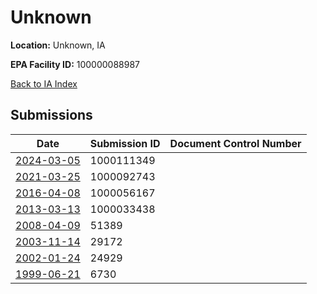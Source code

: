 # Unknown

**Location:** Unknown, IA

**EPA Facility ID:** 100000088987

[Back to IA Index](../../index.md)

## Submissions

| Date | Submission ID | Document Control Number |
|------|--------------|-------------------------|
| [2024-03-05](submissions/1000111349.md) | 1000111349 |  |
| [2021-03-25](submissions/1000092743.md) | 1000092743 |  |
| [2016-04-08](submissions/1000056167.md) | 1000056167 |  |
| [2013-03-13](submissions/1000033438.md) | 1000033438 |  |
| [2008-04-09](submissions/51389.md) | 51389 |  |
| [2003-11-14](submissions/29172.md) | 29172 |  |
| [2002-01-24](submissions/24929.md) | 24929 |  |
| [1999-06-21](submissions/6730.md) | 6730 |  |
